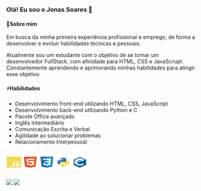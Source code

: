 ### Olá! Eu sou o Jonas Soares 👋

<form>
  <h4>🖖Sobre mim</h4>
  <p>
Em busca da minha primeira experiência profissional e emprego, de forma a desenvolver e evoluir habilidades técnicas e pessoais.

Atualmente sou um estudante com o objetivo de se tornar um desenvolvedor FullStack, com afinidade para HTML, CSS e JavaScrupt. Constantemente aprendendo e aprimorando minhas habilidades para atingir esse objetivo.
  </p>
  
  <h4>⚡Habilidades</h4>
  <ul>
    <li>Desenvolvimento front-end utilizando HTML, CSS, JavaScript</li>
    <li>Desenvolvimento back-end utilizando Python e C</li>
    <li>Pacote Office avançado</li>
    <li>Inglês intermediário</li>
    <li>Comunicação Escrita e Verbal</li>
    <li>Agilidade ao solucionar problemas</li>
    <li>Relacionamento Interpessoal</li>
  </ul>
 </form>

<div style="display: inline_block"><br>
  <img align="center" alt="Rafa-Js" height="30" width="40" src="https://raw.githubusercontent.com/devicons/devicon/master/icons/javascript/javascript-plain.svg">
  <img align="center" alt="Rafa-HTML" height="30" width="40" src="https://raw.githubusercontent.com/devicons/devicon/master/icons/html5/html5-original.svg">
  <img align="center" alt="Rafa-CSS" height="30" width="40" src="https://raw.githubusercontent.com/devicons/devicon/master/icons/css3/css3-original.svg">
  <img align="center" alt="Rafa-Python" height="30" width="40" src="https://raw.githubusercontent.com/devicons/devicon/master/icons/python/python-original.svg">
  <img align="center" alt="Rafa-Python" height="30" width="40" src="https://raw.githubusercontent.com/devicons/devicon/master/icons/c/c-original.svg">
</div>
  
  ##
 
<div> 
  <a href="https://instagram.com/jonass.sant0s" target="_blank"><img src="https://img.shields.io/badge/-Instagram-%23E4405F?style=for-the-badge&logo=instagram&logoColor=white" target="_blank"></a>
  <a href="https://www.linkedin.com/in/jonassant0s/" target="_blank"><img src="https://img.shields.io/badge/LinkedIn-0077B5?style=for-the-badge&logo=linkedin&logoColor=white" target="_blank"></a>
 
</div>
